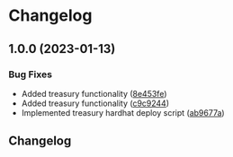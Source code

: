 # Changelog

## 1.0.0 (2023-01-13)


### Bug Fixes

* Added treasury functionality ([8e453fe](https://github.com/webspaceiq/fedha-v1-core/commit/8e453fe25abeb700310ed9508db922ba4e57a9ad))
* Added treasury functionality ([c9c9244](https://github.com/webspaceiq/fedha-v1-core/commit/c9c9244b7d9c0eedfded48f760d67f67989834b6))
* Implemented treasury hardhat deploy script ([ab9677a](https://github.com/webspaceiq/fedha-v1-core/commit/ab9677aba607f8af5a6bcb7846774229b47995b7))

## Changelog
